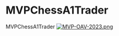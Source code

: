 # MVPChessA1Trader
MVPChessA1Trader
[![MVP-OAV-2023.png](https://i.postimg.cc/qv449gp3/MVP-OAV-2023.png)](https://postimg.cc/567hz4Y4)
